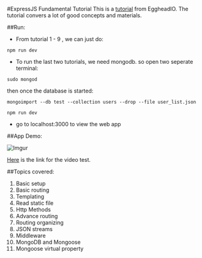 #ExpressJS Fundamental Tutorial
This is a [tutorial](https://egghead.io/courses/getting-started-with-express-js) from EggheadIO. The tutorial convers a lot of good concepts and materials. 

##Run:
* From tutorial 1 - 9 , we can just do: 
```
npm run dev
```
* To run the last two tutorials, we need mongodb. so open two seperate terminal: 
```
sudo mongod
```

then once the database is started: 
```
mongoimport --db test --collection users --drop --file user_list.json

npm run dev
```

* go to localhost:3000 to view the web app

##App Demo:

![Imgur](http://imgur.com/GC3oHA5.gif)

[Here](https://youtu.be/Z0ZVwlJuYIA) is the link for the video test. 

##Topics covered: 
 1. Basic setup
 2. Basic routing
 3. Templating
 4. Read static file
 5. Http Methods
 6. Advance routing
 7. Routing organizing
 8. JSON streams
 9. Middleware
 10. MongoDB and Mongoose
 11. Mongoose virtual property
